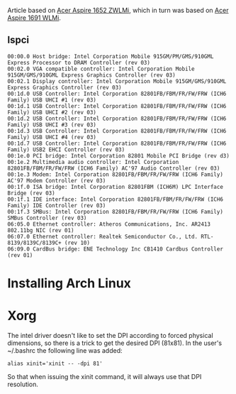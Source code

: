 Article based on [Acer Aspire 1652 ZWLMi](/index.php?title=Acer_Aspire_1652_ZWLMi&action=edit&redlink=1 "Acer Aspire 1652 ZWLMi (page does not exist)"), which in turn was based on [Acer Aspire 1691 WLMi](/index.php/Acer_Aspire_1691_WLMi "Acer Aspire 1691 WLMi").

## lspci

```
00:00.0 Host bridge: Intel Corporation Mobile 915GM/PM/GMS/910GML Express Processor to DRAM Controller (rev 03)
00:02.0 VGA compatible controller: Intel Corporation Mobile 915GM/GMS/910GML Express Graphics Controller (rev 03)
00:02.1 Display controller: Intel Corporation Mobile 915GM/GMS/910GML Express Graphics Controller (rev 03)
00:1d.0 USB Controller: Intel Corporation 82801FB/FBM/FR/FW/FRW (ICH6 Family) USB UHCI #1 (rev 03)
00:1d.1 USB Controller: Intel Corporation 82801FB/FBM/FR/FW/FRW (ICH6 Family) USB UHCI #2 (rev 03)
00:1d.2 USB Controller: Intel Corporation 82801FB/FBM/FR/FW/FRW (ICH6 Family) USB UHCI #3 (rev 03)
00:1d.3 USB Controller: Intel Corporation 82801FB/FBM/FR/FW/FRW (ICH6 Family) USB UHCI #4 (rev 03)
00:1d.7 USB Controller: Intel Corporation 82801FB/FBM/FR/FW/FRW (ICH6 Family) USB2 EHCI Controller (rev 03)
00:1e.0 PCI bridge: Intel Corporation 82801 Mobile PCI Bridge (rev d3)
00:1e.2 Multimedia audio controller: Intel Corporation 82801FB/FBM/FR/FW/FRW (ICH6 Family) AC'97 Audio Controller (rev 03)
00:1e.3 Modem: Intel Corporation 82801FB/FBM/FR/FW/FRW (ICH6 Family) AC'97 Modem Controller (rev 03)
00:1f.0 ISA bridge: Intel Corporation 82801FBM (ICH6M) LPC Interface Bridge (rev 03)
00:1f.1 IDE interface: Intel Corporation 82801FB/FBM/FR/FW/FRW (ICH6 Family) IDE Controller (rev 03)
00:1f.3 SMBus: Intel Corporation 82801FB/FBM/FR/FW/FRW (ICH6 Family) SMBus Controller (rev 03)
06:05.0 Ethernet controller: Atheros Communications, Inc. AR2413 802.11bg NIC (rev 01)
06:07.0 Ethernet controller: Realtek Semiconductor Co., Ltd. RTL-8139/8139C/8139C+ (rev 10)
06:09.0 CardBus bridge: ENE Technology Inc CB1410 Cardbus Controller (rev 01)

```

# Installing Arch Linux

# Xorg

The intel driver doesn't like to set the DPI according to forced physical dimensions, so there is a trick to get the desired DPI (81x81). In the user's ~/.bashrc the following line was added:

```
alias xinit='xinit -- -dpi 81'

```

So that when issuing the xinit command, it will always use that DPI resolution.
